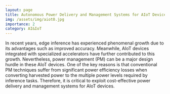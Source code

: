 ```yaml
---
layout: page
title: Autonomous Power Delivery and Management Systems for AIoT Devices
img: /assets/img/aiot0.jpg
importance: 2
category: AI&IoT
---
```

In recent years, edge inference has experienced phenomenal growth due to its advantages such as improved accuracy. Meanwhile, AIoT devices integrated with specialized accelerators have further contributed to this growth. Nevertheless, power management (PM) can be a major design hurdle in these AIoT devices. One of the key reasons is that conventional PM techniques suffer from significant power efficiency losses when converting harvested power to the multiple power levels required by inference tasks. Therefore, it is critical to exploit cost-effective power delivery and management systems for AIoT devices. 

<!-- <div class="row">
    <div class="col-sm mt-3 mt-md-0">
        <img class="img-fluid rounded z-depth-1" src="{{ '/assets/img/1.jpg' | relative_url }}" alt="" title="example image"/>
    </div>
    <div class="col-sm mt-3 mt-md-0">
        <img class="img-fluid rounded z-depth-1" src="{{ '/assets/img/3.jpg' | relative_url }}" alt="" title="example image"/>
    </div>
    <div class="col-sm mt-3 mt-md-0">
        <img class="img-fluid rounded z-depth-1" src="{{ '/assets/img/5.jpg' | relative_url }}" alt="" title="example image"/>
    </div>
</div>
<div class="caption">
    Power-oriented attacks: On the left, Elusive Power Peak (EPP). Middle, Power Grab (PG). On the right, Denial of Power and Energy (DOPE).
</div>
<div class="row">
    <div class="col-sm mt-3 mt-md-0">
        <img class="img-fluid rounded z-depth-1" src="{{ '/assets/img/50.jpg' | relative_url }}" alt="" title="example image"/>
    </div>
</div>
<div class="caption">
    Cross-layer power management for highly-availabile and highly-scalable data centers.
</div> -->
